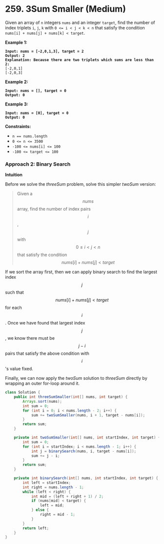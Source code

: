# 259. 3Sum Smaller (Medium)

Given an array of `n` integers `nums` and an integer `target`, find the number of index triplets `i`, `j`, `k` with `0 <= i < j < k < n` that satisfy the condition `nums[i] + nums[j] + nums[k] < target`.

**Example 1:**

<pre><code><strong>Input: nums = [-2,0,1,3], target = 2
</strong><strong>Output: 2
</strong><strong>Explanation: Because there are two triplets which sums are less than 2:
</strong>[-2,0,1]
[-2,0,3]
</code></pre>

**Example 2:**

<pre><code><strong>Input: nums = [], target = 0
</strong><strong>Output: 0
</strong></code></pre>

**Example 3:**

<pre><code><strong>Input: nums = [0], target = 0
</strong><strong>Output: 0
</strong></code></pre>

**Constraints:**

* `n == nums.length`
* `0 <= n <= 3500`
* `-100 <= nums[i] <= 100`
* `-100 <= target <= 100`



### **Approach 2: Binary Search**

**Intuition**

Before we solve the _threeSum_ problem, solve this simpler _twoSum_ version:

> Given a $$nums$$ array, find the number of index pairs $$i$$, $$j$$ with $$0≤i<j<n$$ that satisfy the condition $$nums[i]+nums[j]<target$$

If we sort the array first, then we can apply binary search to find the largest index $$j$$ such that $$nums[i]+nums[j]<target$$ for each $$i$$. Once we have found that largest index $$j$$, we know there must be $$j−i$$ pairs that satisfy the above condition with $$i$$'s value fixed.

Finally, we can now apply the _twoSum_ solution to _threeSum_ directly by wrapping an outer for-loop around it.

```java
class Solution {
    public int threeSumSmaller(int[] nums, int target) {
        Arrays.sort(nums);
        int sum = 0;
        for (int i = 0; i < nums.length - 2; i++) {
            sum += twoSumSmaller(nums, i + 1, target - nums[i]);
        }
        return sum;
    }

    private int twoSumSmaller(int[] nums, int startIndex, int target) {
        int sum = 0;
        for (int i = startIndex; i < nums.length - 1; i++) {
            int j = binarySearch(nums, i, target - nums[i]);
            sum += j - i;
        }
        return sum;
    }

    private int binarySearch(int[] nums, int startIndex, int target) {
        int left = startIndex;
        int right = nums.length - 1;
        while (left < right) {
            int mid = (left + right + 1) / 2;
            if (nums[mid] < target) {
                left = mid;
            } else {
                right = mid - 1;
            }
        }
        return left;
    }
}
```

